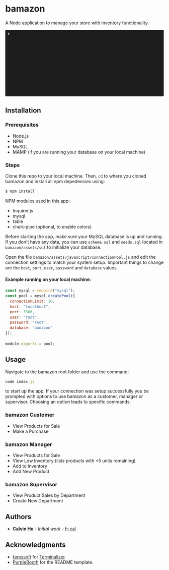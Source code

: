 # bamazon

A Node application to manage your store with inventory functionality.

![bamazon functionality](bamazon.gif)

## Installation

### Prerequisites

- Node.js
- NPM
- MySQL
- MAMP (if you are running your database on your local machine)

### Steps

Clone this repo to your local machine. Then, `cd` to where you cloned bamazon and install all npm depedencies using:

```sh
$ npm install
```

NPM modules used in this app:

- Inquirer.js
- mysql
- table
- chalk-pipe (optional, to enable colors)

Before starting the app, make sure your MySQL database is up and running. If you don't have any data, you can use `schema.sql` and `seeds.sql` located in `bamazon/assets/sql` to initialize your database.

Open the file `bamazon/assets/javascript/connectionPool.js` and edit the connection settings to match your system setup. Important things to change are the `host`, `port`, `user`, `password` and `database` values.

#### Example running on your local machine:

```javascript
const mysql = require("mysql");
const pool = mysql.createPool({
  connectionLimit: 10,
  host: "localhost",
  port: 3306,
  user: "root",
  password: "root",
  database: "bamazon"
});

module.exports = pool;
```

## Usage

Navigate to the bamazon root folder and use the command:

```javascript
node index.js
```

to start up the app. If your connection was setup successfully you be prompted with options to use bamazon as a customer, manager or supervisor. Choosing an option leads to specific commands:

### bamazon Customer

- View Products for Sale
- Make a Purchase

### bamazon Manager

- View Products for Sale
- View Low Inventory (lists products with <5 units remaining)
- Add to Inventory
- Add New Product

### bamazon Supervisor

- View Product Sales by Department
- Create New Department

## Authors

- **Calvin Ho** - _Initial work_ - [h-cal](https://github.com/h-cal)

## Acknowledgments

- [faressoft](https://github.com/faressoft) for [Terminalizer](https://github.com/faressoft/terminalizer)
- [PurpleBooth](https://github.com/PurpleBooth) for the README template.
